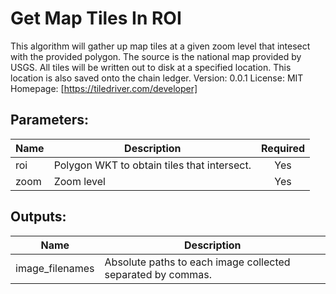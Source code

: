 # Get Map Tiles In ROI
This algorithm will gather up map tiles at a given zoom level that intesect with the provided polygon. The source is the national map provided by USGS. All tiles will be written out to disk at a specified location. This location is also saved onto the chain ledger.
Version: 0.0.1
License: MIT
Homepage: [https://tiledriver.com/developer]

## Parameters:
Name|Description|Required
---|---|:---:
roi|Polygon WKT to obtain tiles that intersect.|Yes
zoom|Zoom level|Yes

## Outputs:
Name|Description
---|---
image_filenames|Absolute paths to each image collected separated by commas.
